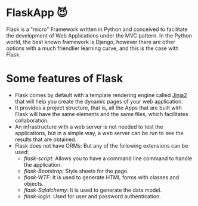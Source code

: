 # FlaskApp :smiling_imp:
Flask is a "micro" Framework written in Python and conceived to facilitate the development of Web Applications under the MVC pattern. In the Python world, the best known framework is Django, however there are other options with a much friendlier learning curve, and this is the case with Flask.

# Some features of Flask  
 - Flask comes by default with a template rendering engine called [Jinja2](https://jinja.palletsprojects.com/en/2.11.x/) that will help you create the dynamic pages of your web application.
 - It provides a project structure, that is, all the Apps that are built with Flask will have the same elements and the same files, which facilitates collaboration.
 - An infrastructure with a web server is not needed to test the applications, but in a simple way, a web server can be run to see the results that are obtained.
 - Flask does not have ORMs: But any of the following extensions can be used:
     - _flask-script_: Allows you to have a command line command to handle the application.
     - _flask-Bootstrap_: Style sheets for the page.
     - _flask-WTF_: It is used to generate HTML forms with classes and objects.
     - _flask-Sqlalchemy_: It is used to generate the data model.
     - _flask-login_: Used for user and password authentication.

